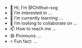 - 👋 Hi, I’m @Chithun-svg
- 👀 I’m interested in ...
- 🌱 I’m currently learning ...
- 💞️ I’m looking to collaborate on ...
- 📫 How to reach me ...
- 😄 Pronouns: ...
- ⚡ Fun fact: ...

<!---
Chithun-svg/Chithun-svg is a ✨ special ✨ repository because its `README.md` (this file) appears on your GitHub profile.
You can click the Preview link to take a look at your changes.
--->

